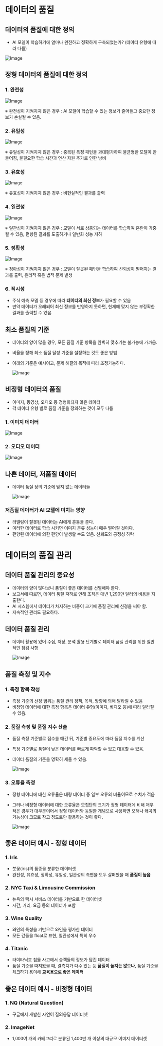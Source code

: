 # 데이터의 품질

## 데이터의 품질에 대한 정의

- AI 모델이 학습하기에 얼마나 완전하고 정확하게 구축되었는가? (데이터 유형에 따라 다름)

![Image](https://github.com/user-attachments/assets/291928f7-7ef9-476d-b736-b7b7085714ee)

## 정형 데이터의 품질에 대한 정의

### 1. 완전성

![Image](https://github.com/user-attachments/assets/614443b4-f934-41f9-ab30-30ecb2dcff41)

※ 완전성이 지켜지지 않은 경우 : AI 모델이 학습할 수 있는 정보가 줄어들고 중요한 정보가 손실될 수 있음.

### 2. 유일성

![Image](https://github.com/user-attachments/assets/874dc2b2-9a99-4ca8-ac10-f7d3ae6c487d)

※ 유일성이 지켜지지 않은 경우 : 중복된 특정 패턴을 과대평가하여 불균형한 모델이 만들어짐, 불필요한 학습 시간과 연산 자원 추가로 인한 낭비

### 3. 유효성

![Image](https://github.com/user-attachments/assets/18419d66-335a-4d13-91ea-976da139ce41)

※ 유효성이 지켜지지 않은 경우 : 비현실적인 결과를 출력

### 4. 일관성

![Image](https://github.com/user-attachments/assets/c811fd79-3e00-4763-a4b3-3a697530d7fb)

※ 일관성이 지켜지지 않은 경우 : 모델이 서로 상충되는 데이터를 학습하여 혼란이 가중될 수 있음, 편향된 결과를 도출하거나 일반화 성능 저하

### 5. 정확성

![Image](https://github.com/user-attachments/assets/5850688b-34dd-49ee-8e05-eb189bf00f28)

※ 정확성이 지켜지지 않은 경우 : 모델이 잘못된 패턴을 학습하여 신뢰성이 떨어지는 결과를 출력, 윤리적 혹은 법적 문제 발생

### 6. 적시성

- 주식 예측 모델 등 경우에 따라 **데이터의 최신 정보**가 필요할 수 있음
- 만약 데이터가 오래되어 최신 정보를 반영하지 못하면, 현재에 맞지 않는 부정확한 결과를 출력할 수 있음.

## 최소 품질의 기준

- 데이터의 양이 많을 경우, 모든 품질 기준 항목을 완벽히 맞추기는 불가능에 가까움.
- 비율을 정해 최소 품질 달성 기준을 설정하는 것도 좋은 방법
- 아래의 기준은 예시이고, 문제 해결의 목적에 따라 조정가능하다.
    
    ![Image](https://github.com/user-attachments/assets/8938ef73-599e-4a88-ab24-10e70e31de0b)
    

## 비정형 데이터의 품질

- 이미지, 동영상, 오디오 등 정형화되지 않은 데이터
- 각 데이터 유형 별로 품질 기준을 정의하는 것이 모두 다름

### 1. 이미지 데이터

![Image](https://github.com/user-attachments/assets/4d6cfdf6-1675-40f1-9cff-08f265df1e22)

### 2. 오디오 데이터

![Image](https://github.com/user-attachments/assets/944ff2ba-96ff-4fb4-9e2b-4d80c74d8009)

## 나쁜 데이터, 저품질 데이터

- 데이터 품질 정의 기준에 맞지 않는 데이터들
    
    ![Image](https://github.com/user-attachments/assets/01e5b82f-6ea3-46d9-938d-1cc66702fc07)
    

### 저품질 데이터가 AI 모델에 미치는 영향

- 라벨링이 잘못된 데이터는 AI에게 혼동을 준다.
- 이러한 데이터로 학습 시키면 이미지 분류 성능이 매우 떨어질 것이다.
- 편향된 데이터에 의한 편향이 발생할 수도 있음. 신뢰도와 공정성 하락

# 데이터의 품질 관리

## 데이터 품질 관리의 중요성

- 데이터의 양이 많다보니 품질이 좋은 데이터를 선별해야 한다.
- 보고서에 따르면, 데이터 품질 저하로 인해 조직은 매년 1,290만 달러의 비용을 지출한다.
- AI 시스템에서 데이터가 차지하는 비중이 크기에 품질 관리에 신경을 써야 함.
- 지속적인 관리도 필요하다.

## 데이터 품질 관리

- 데이터 활용에 있어 수집, 저장, 분석 활용 단계별로 데이터 품질 관리를 위한 일반적인 점검 사항
    
    ![Image](https://github.com/user-attachments/assets/a3a38920-ef8d-4652-8309-aba68abb9ded)
    

## 품질 측정 및 지수

### 1. 측정 항목 작성

- 측정 기준의 선정 범위는 품질 관리 정책, 목적, 방향에 의해 달라질 수 있음
- 비정형 데이터에 대한 측정 항목은 데이터 유형(이미지, 비디오 등)에 따라 달라질 수 있음.

### 2. 품질 측정 및 품질 지수 산출

- 품질 측정 기준별로 점수를 매긴 뒤, 기준별 중요도에 따라 품질 지수를 계산
- 특정 기준별로 품질이 낮은 데이터를 빠르게 파악할 수 있고 대응할 수 있음.
- 데이터 품질의 기준을 명확히 세울 수 있음.
    
    ![Image](https://github.com/user-attachments/assets/ddfad729-1696-4107-9140-d28cf8ccbc46)
    

### 3. 오류율 측정

- 정형 데이터에 대한 오류율은 대량 데이터 중 일부 오류의 비율이므로 수치가 적음
- 그러나 비정형 데이터에 대한 오류율은 모집단의 크기가 정형 데이터에 비해 매우 작은 경우가 대부분이어서 정형 데이터와 동일한 개념으로 사용하면 오해나 왜곡의 가능성이 크므로 참고 정도로만 활용하는 것이 좋다.
    
    ![Image](https://github.com/user-attachments/assets/b0ae0a62-86ca-41b1-8913-abfd4a6e0ba2)
    

## 좋은 데이터 예시 - 정형 데이터

### 1. Iris

- 붓꽃(iris)의 품종을 분류한 데이터셋
- 완전성, 유효성, 정확성, 유일성, 일관성의 측면을 모두 살펴봤을 때 **품질이 높음**

### 2. NYC Taxi & Limousine Commission

- 뉴욕의 택시 서비스 데이터를 기반으로 한 데이터셋
- 시간, 거리, 요금 등의 데이터가 포함

### 3. Wine Quality

- 와인의 특성을 기반으로 와인을 평가한 데이터
- 모든 값들을 float로 표현, 일관성에서 특히 우수

### 4. Titanic

- 타이타닉호 침몰 사고에서 승객들의 정보가 담긴 데이터
- 품질 기준을 따져봤을 때, 결측치가 다수 있는 등 **품질이 높지는 않으나**, 품질 기준을 체크하기 용이해 **교육용으로 좋은 데이터**

## 좋은 데이터 예시 - 비정형 데이터

### 1. NQ (Natural Question)

- 구글에서 개발한 자연어 질의응답 데이터셋

### 2. ImageNet

- 1,000여 개의 카테고리로 분류된 1,400만 개 이상의 대규모 이미지 데이터셋
